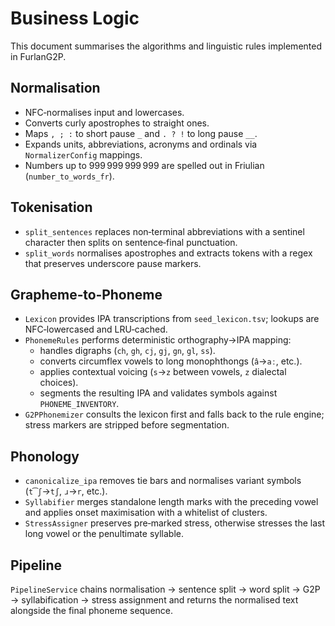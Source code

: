# Business Logic

This document summarises the algorithms and linguistic rules implemented in FurlanG2P.

## Normalisation
- NFC‐normalises input and lowercases.
- Converts curly apostrophes to straight ones.
- Maps `, ; :` to short pause `_` and `. ? !` to long pause `__`.
- Expands units, abbreviations, acronyms and ordinals via `NormalizerConfig` mappings.
- Numbers up to 999 999 999 999 are spelled out in Friulian (`number_to_words_fr`).

## Tokenisation
- `split_sentences` replaces non‑terminal abbreviations with a sentinel character then splits on sentence‑final punctuation.
- `split_words` normalises apostrophes and extracts tokens with a regex that preserves underscore pause markers.

## Grapheme‑to‑Phoneme
- `Lexicon` provides IPA transcriptions from `seed_lexicon.tsv`; lookups are NFC‑lowercased and LRU‑cached.
- `PhonemeRules` performs deterministic orthography→IPA mapping:
  - handles digraphs (`ch`, `gh`, `cj`, `gj`, `gn`, `gl`, `ss`).
  - converts circumflex vowels to long monophthongs (`â`→`aː`, etc.).
  - applies contextual voicing (`s`→`z` between vowels, `z` dialectal choices).
  - segments the resulting IPA and validates symbols against `PHONEME_INVENTORY`.
- `G2PPhonemizer` consults the lexicon first and falls back to the rule engine; stress markers are stripped before segmentation.

## Phonology
- `canonicalize_ipa` removes tie bars and normalises variant symbols (`t͡ʃ`→`tʃ`, `ɹ`→`r`, etc.).
- `Syllabifier` merges standalone length marks with the preceding vowel and applies onset maximisation with a whitelist of clusters.
- `StressAssigner` preserves pre‑marked stress, otherwise stresses the last long vowel or the penultimate syllable.

## Pipeline
`PipelineService` chains normalisation → sentence split → word split → G2P → syllabification → stress assignment and returns the normalised text alongside the final phoneme sequence.
